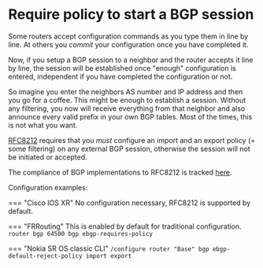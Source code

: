 # Require policy to start a BGP session

Some routers accept configuration commands as you type them in line by line. At others you *commit* your configuration once you have completed it.

Now, if you setup a BGP session to a neighbor and the router accepts it line by line, the session will be established once "enough" configuration is entered, independent if you have completed the configuration or not.

So imagine you enter the neighbors AS number and IP address and then you go for a coffee. This might be enough to establish a session. Without any filtering, you now will receive everything from that neighbor and also announce every valid prefix in your own BGP tables. Most of the times, this is not what you want.

[RFC8212](https://www.rfc-editor.org/rfc/rfc8212.html)
requires that you *must* configure an import and an export policy (= some filtering) on any external BGP session, otherwise the session will not be initiated or accepted.

The compliance of BGP implementations to RFC8212 is tracked
[here](https://github.com/bgp/RFC8212).

Configuration examples:

=== "Cisco IOS XR"
    No configuration necessary, RFC8212 is supported by default.

=== "FRRouting"
    This is enabled by default for traditional configuration.
    ```
    router bgp 64500
      bgp ebgp-requires-policy
    ```

=== "Nokia SR OS classic CLI"
    ```
    /configure router "Base" bgp
            ebgp-default-reject-policy import export
    ```
